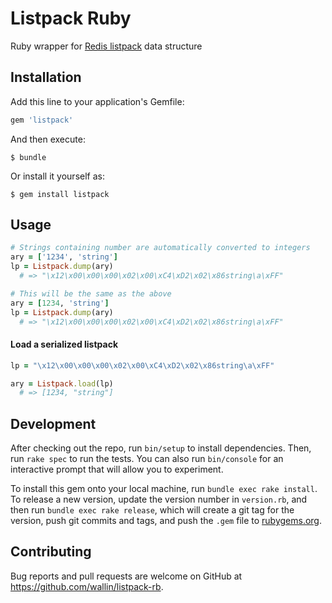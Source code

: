 # Listpack Ruby

Ruby wrapper for [Redis listpack](https://gist.github.com/antirez/66ffab20190ece8a7485bd9accfbc175) data structure

## Installation

Add this line to your application's Gemfile:

```ruby
gem 'listpack'
```

And then execute:

    $ bundle

Or install it yourself as:

    $ gem install listpack

## Usage

```ruby
# Strings containing number are automatically converted to integers
ary = ['1234', 'string']
lp = Listpack.dump(ary)
  # => "\x12\x00\x00\x00\x02\x00\xC4\xD2\x02\x86string\a\xFF"

# This will be the same as the above
ary = [1234, 'string']
lp = Listpack.dump(ary)
  # => "\x12\x00\x00\x00\x02\x00\xC4\xD2\x02\x86string\a\xFF"
```

#### Load a serialized listpack

```ruby
lp = "\x12\x00\x00\x00\x02\x00\xC4\xD2\x02\x86string\a\xFF"

ary = Listpack.load(lp)
  # => [1234, "string"]
```

## Development

After checking out the repo, run `bin/setup` to install dependencies. Then, run `rake spec` to run the tests. You can also run `bin/console` for an interactive prompt that will allow you to experiment.

To install this gem onto your local machine, run `bundle exec rake install`. To release a new version, update the version number in `version.rb`, and then run `bundle exec rake release`, which will create a git tag for the version, push git commits and tags, and push the `.gem` file to [rubygems.org](https://rubygems.org).

## Contributing

Bug reports and pull requests are welcome on GitHub at https://github.com/wallin/listpack-rb.
